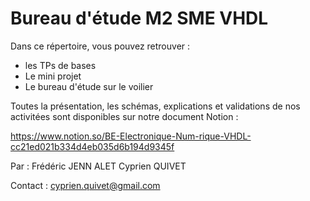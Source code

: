 # Bureau d'étude M2 SME VHDL

Dans ce répertoire, vous pouvez retrouver : 


  - les TPs de bases 
  - Le mini projet
  - Le bureau d'étude sur le voilier
  
  
 Toutes la présentation, les schémas, explications et validations de nos activitées sont disponibles sur notre document Notion :
 
 https://www.notion.so/BE-Electronique-Num-rique-VHDL-cc21ed021b334d4eb035d6b194d9345f
 
 
 
 
 
 
 
 Par : Frédéric JENN ALET
       Cyprien QUIVET
       
       

 Contact : cyprien.quivet@gmail.com
 
 
 
